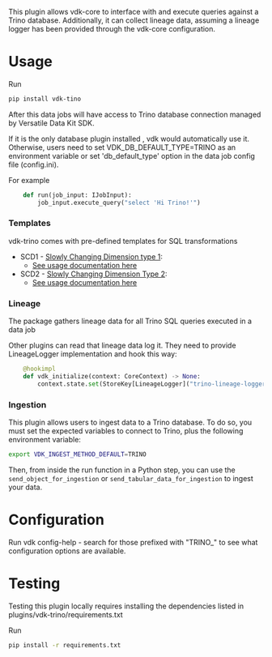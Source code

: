 This plugin allows vdk-core to interface with and execute queries against a Trino database. Additionally, it can collect lineage data, assuming a lineage logger has been provided through the vdk-core configuration.


# Usage

Run
```bash
pip install vdk-tino
```

After this data jobs will have access to Trino database connection managed by Versatile Data Kit SDK.

If it is the only database plugin installed , vdk would automatically use it.
Otherwise, users need to set VDK_DB_DEFAULT_TYPE=TRINO as an environment variable or set 'db_default_type' option in the data job config file (config.ini).

For example

```python
    def run(job_input: IJobInput):
        job_input.execute_query("select 'Hi Trino!'")
```

### Templates

vdk-trino comes with pre-defined templates for SQL transformations

* SCD1 - [Slowly Changing Dimension type 1](https://en.wikipedia.org/wiki/Slowly_changing_dimension#Type_1:_overwrite):
  - [See usage documentation here](src/taurus/vdk/templates/load/dimension/scd1/README.md)
* SCD2 - [Slowly Changing Dimension Type 2](https://en.wikipedia.org/wiki/Slowly_changing_dimension#Type_2:_add_new_row):
  - [See usage documentation here](src/taurus/vdk/templates/load/dimension/scd2/README.md)

### Lineage

The package gathers lineage data for all Trino SQL queries executed in a data job

Other plugins can read that lineage data log it.
They need to provide LineageLogger implementation and hook this way:
```python
    @hookimpl
    def vdk_initialize(context: CoreContext) -> None:
        context.state.set(StoreKey[LineageLogger]("trino-lineage-logger"), MyLogger())
```

### Ingestion

This plugin allows users to ingest data to a Trino database. To do so, you must set the expected variables to connect to Trino, plus the following environment variable:
```sh
export VDK_INGEST_METHOD_DEFAULT=TRINO
```

Then, from inside the run function in a Python step, you can use the `send_object_for_ingestion` or `send_tabular_data_for_ingestion` to ingest your data.
# Configuration

Run vdk config-help - search for those prefixed with "TRINO_" to see what configuration options are available.

# Testing

Testing this plugin locally requires installing the dependencies listed in plugins/vdk-trino/requirements.txt

Run
```bash
pip install -r requirements.txt
```
